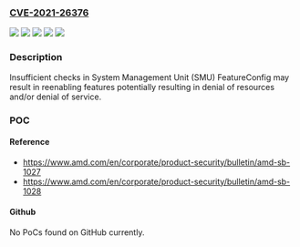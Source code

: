 ### [CVE-2021-26376](https://cve.mitre.org/cgi-bin/cvename.cgi?name=CVE-2021-26376)
![](https://img.shields.io/static/v1?label=Product&message=Athlon%E2%84%A2%20Series&color=blue)
![](https://img.shields.io/static/v1?label=Product&message=EPYC%E2%84%A2%20Processors&color=blue)
![](https://img.shields.io/static/v1?label=Product&message=Ryzen%E2%84%A2%20Series&color=blue)
![](https://img.shields.io/static/v1?label=Version&message=various%20&color=brightgreen)
![](https://img.shields.io/static/v1?label=Vulnerability&message=tbd&color=brightgreen)

### Description

Insufficient checks in System Management Unit (SMU) FeatureConfig may result in reenabling features potentially resulting in denial of resources and/or denial of service.

### POC

#### Reference
- https://www.amd.com/en/corporate/product-security/bulletin/amd-sb-1027
- https://www.amd.com/en/corporate/product-security/bulletin/amd-sb-1028

#### Github
No PoCs found on GitHub currently.

